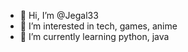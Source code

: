 - 👋 Hi, I’m @Jegal33
- 👀 I’m interested in tech, games, anime
- 🌱 I’m currently learning python, java


<!---
Jegal33/Jegal33 is a ✨ special ✨ repository because its `README.md` (this file) appears on your GitHub profile.
You can click the Preview link to take a look at your changes.
--->
